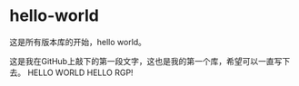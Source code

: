 # hello-world
这是所有版本库的开始，hello world。

这是我在GitHub上敲下的第一段文字，这也是我的第一个库，希望可以一直写下去。
HELLO WORLD
HELLO RGP!
